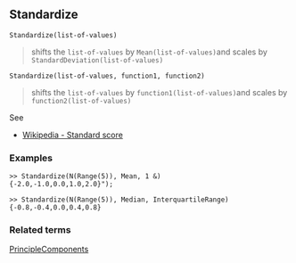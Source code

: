 ## Standardize

```
Standardize(list-of-values)
```

> shifts the `list-of-values` by `Mean(list-of-values)`and scales by `StandardDeviation(list-of-values)`

```
Standardize(list-of-values, function1, function2)
```

> shifts the `list-of-values` by `function1(list-of-values)`and scales by `function2(list-of-values)`

See
* [Wikipedia - Standard score](https://en.wikipedia.org/wiki/Standard_score)

### Examples

```
>> Standardize(N(Range(5)), Mean, 1 &)
{-2.0,-1.0,0.0,1.0,2.0}");

>> Standardize(N(Range(5)), Median, InterquartileRange)
{-0.8,-0.4,0.0,0.4,0.8}
```

### Related terms 
[PrincipleComponents](PrincipleComponents.md)